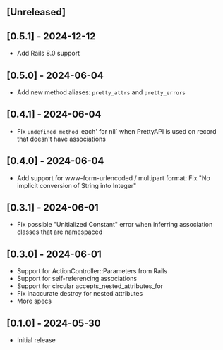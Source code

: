 ## [Unreleased]

## [0.5.1] - 2024-12-12

- Add Rails 8.0 support

## [0.5.0] - 2024-06-04

- Add new method aliases: `pretty_attrs` and `pretty_errors`

## [0.4.1] - 2024-06-04

- Fix `undefined method `each' for nil` when PrettyAPI is used on record that doesn't have associations

## [0.4.0] - 2024-06-04

- Add support for www-form-urlencoded / multipart format: Fix "No implicit conversion of String into Integer"

## [0.3.1] - 2024-06-01

- Fix possible "Unitialized Constant" error when inferring association classes that are namespaced

## [0.3.0] - 2024-06-01

- Support for ActionController::Parameters from Rails
- Support for self-referencing associations
- Support for circular accepts_nested_attributes_for
- Fix inaccurate destroy for nested attributes
- More specs

## [0.1.0] - 2024-05-30

- Initial release
